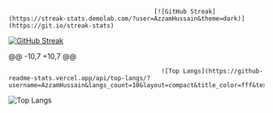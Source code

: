                                             [![GitHub Streak](https://streak-stats.demolab.com/?user=AzzamHussain&theme=dark)](https://git.io/streak-stats)         
  [![GitHub Streak](https://streak-stats.demolab.com/?user=AzzamHussain&theme=dark)](https://git.io/streak-stats)         



@@ -10,7 +10,7 @@



                                              ![Top Langs](https://github-readme-stats.vercel.app/api/top-langs/?username=AzzamHussain&langs_count=10&layout=compact&title_color=fff&text_color=00e7ff&bg_color=151515)
  ![Top Langs](https://github-readme-stats.vercel.app/api/top-langs/?username=AzzamHussain&langs_count=10&layout=compact&title_color=fff&text_color=00e7ff&bg_color=151515)

